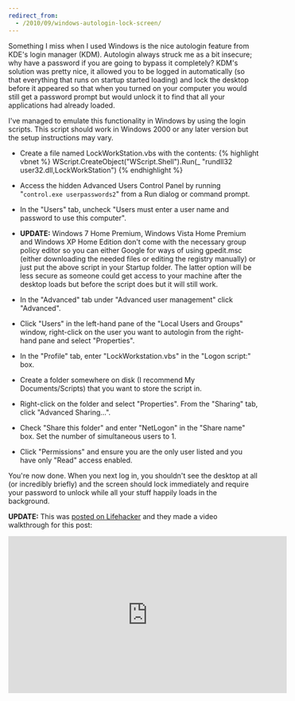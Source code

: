 ```yaml
---
redirect_from:
  - /2010/09/windows-autologin-lock-screen/
---
```

Something I miss when I used Windows is the nice autologin feature from KDE's login manager (KDM). Autologin always struck me as a bit insecure; why have a password if you are going to bypass it completely? KDM's solution was pretty nice, it allowed you to be logged in automatically (so that everything that runs on startup started loading) and lock the desktop before it appeared so that when you turned on your computer you would still get a password prompt but would unlock it to find that all your applications had already loaded.

I've managed to emulate this functionality in Windows by using the login scripts. This script should work in Windows 2000 or any later version but the setup instructions may vary.

* Create a file named LockWorkStation.vbs with the contents:
{% highlight vbnet %}
WScript.CreateObject("WScript.Shell").Run(_
  "rundll32 user32.dll,LockWorkStation")
{% endhighlight %}

* Access the hidden Advanced Users Control Panel by running "`control.exe userpasswords2`" from a Run dialog or command prompt.

* In the "Users" tab, uncheck "Users must enter a user name and password to use this computer".

* **UPDATE:** Windows 7 Home Premium, Windows Vista Home Premium and Windows XP Home Edition don't come with the necessary group policy editor so you can either Google for ways of using gpedit.msc (either downloading the needed files or editing the registry manually) or just put the above script in your Startup folder. The latter option will be less secure as someone could get access to your machine after the desktop loads but before the script does but it will still work.

* In the "Advanced" tab under "Advanced user management" click "Advanced".

* Click "Users" in the left-hand pane of the "Local Users and Groups" window, right-click on the user you want to autologin from the right-hand pane and select "Properties".

* In the "Profile" tab, enter "LockWorkstation.vbs" in the "Logon script:" box.

* Create a folder somewhere on disk (I recommend My Documents/Scripts) that you want to store the script in.

* Right-click on the folder and select "Properties". From the "Sharing" tab, click "Advanced Sharing...".

* Check "Share this folder" and enter "NetLogon" in the "Share name" box. Set the number of simultaneous users to 1.

* Click "Permissions" and ensure you are the only user listed and you have only "Read" access enabled.

You're now done. When you next log in, you shouldn't see the desktop at all (or incredibly briefly) and the screen should lock immediately and require your password to unlock while all your stuff happily loads in the background.

**UPDATE:** This was [posted on Lifehacker](https://lifehacker.com/make-windows-load-your-desktop-before-you-log-in-5645098) and they made a video walkthrough for this post:
<iframe width="560" height="315" src="https://www.youtube-nocookie.com/embed/8sVzE-zInfM" frameborder="0" allowfullscreen></iframe>
